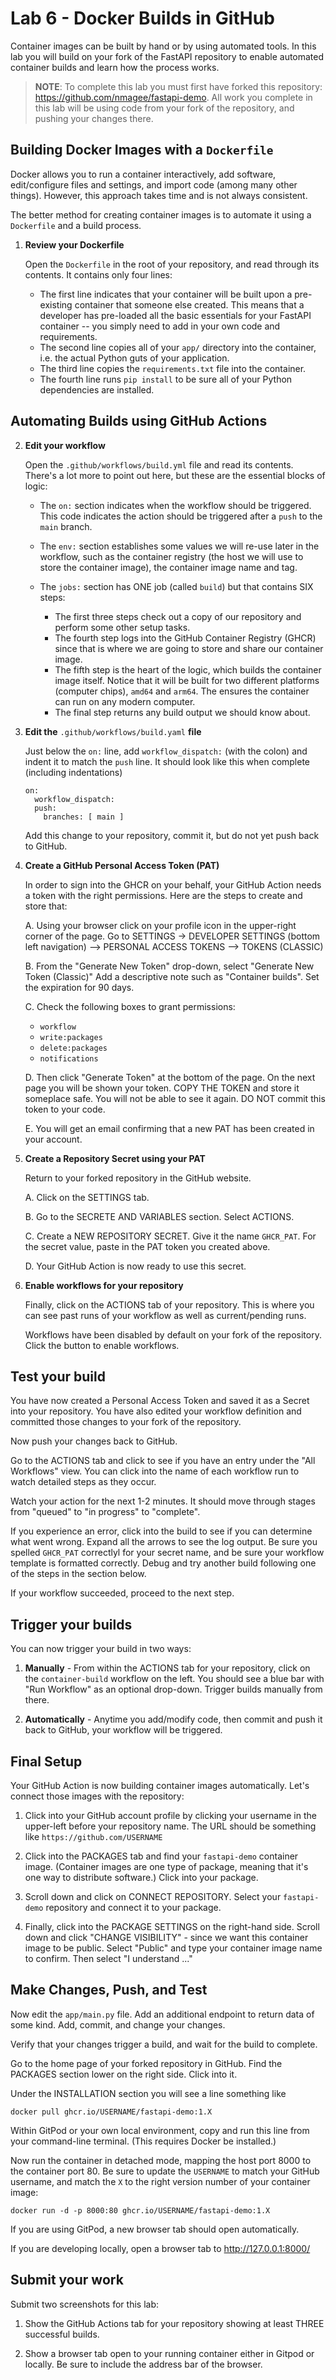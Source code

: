 # Lab 6 - Docker Builds in GitHub

Container images can be built by hand or by using automated tools. In this lab you will build on your fork of the FastAPI repository to enable automated container builds and learn how the process works.

> **NOTE**: To complete this lab you must first have forked this repository: https://github.com/nmagee/fastapi-demo. All work you complete in this lab will be using code from your fork of the repository, and pushing your changes there.

## Building Docker Images with a `Dockerfile`

Docker allows you to run a container interactively, add software, edit/configure files and settings, and import code (among many other things). However, this approach takes time and is not always consistent.

The better method for creating container images is to automate it using a `Dockerfile` and a build process.

1. **Review your Dockerfile**
   
    Open the `Dockerfile` in the root of your repository, and read through its contents. It contains only four lines:

    - The first line indicates that your container will be built upon a pre-existing container that someone else created. This means that a developer has pre-loaded all the basic essentials for your FastAPI container -- you simply need to add in your own code and requirements.
    - The second line copies all of your `app/` directory into the container, i.e. the actual Python guts of your application.
    - The third line copies the `requirements.txt` file into the container.
    - The fourth line runs `pip install` to be sure all of your Python dependencies are installed.

## Automating Builds using GitHub Actions

2. **Edit your workflow**
   
    Open the `.github/workflows/build.yml` file and read its contents. There's a lot more to point out here, but these are the essential blocks of logic:

    - The `on:` section indicates when the workflow should be triggered. This code indicates the action should be triggered after a `push` to the `main` branch.
    - The `env:` section establishes some values we will re-use later in the workflow, such as the container registry (the host we will use to store the container image), the container image name and tag.
    - The `jobs:` section has ONE job (called `build`) but that contains SIX steps:

        - The first three steps check out a copy of our repository and perform some other setup tasks.
        - The fourth step logs into the GitHub Container Registry (GHCR) since that is where we are going to store and share our container image.
        - The fifth step is the heart of the logic, which builds the container image itself. Notice that it will be built for two different platforms (computer chips), `amd64` and `arm64`. The ensures the container can run on any modern computer.
        - The final step returns any build output we should know about.

3. **Edit the** `.github/workflows/build.yaml` **file**

    Just below the `on:` line, add `workflow_dispatch:` (with the colon) and indent it to match the `push` line. It should look like this when complete (including indentations)

    ```
    on:
      workflow_dispatch:
      push:
        branches: [ main ]
    ```

    Add this change to your repository, commit it, but do not yet push back to GitHub.

4. **Create a GitHub Personal Access Token (PAT)**

    In order to sign into the GHCR on your behalf, your GitHub Action needs a token with the right permissions. Here are the steps to create and store that:

    A. Using your browser click on your profile icon in the upper-right corner of the page. Go to SETTINGS -> DEVELOPER SETTINGS (bottom left navigation) --> PERSONAL ACCESS TOKENS --> TOKENS (CLASSIC)

    B. From the "Generate New Token" drop-down, select "Generate New Token (Classic)" Add a descriptive note such as "Container builds". Set the expiration for 90 days.

    C. Check the following boxes to grant permissions:

      - `workflow`
      - `write:packages`
      - `delete:packages`
      - `notifications`

    D. Then click "Generate Token" at the bottom of the page. On the next page you will be shown your token. COPY THE TOKEN and store it someplace safe. You will not be able to see it again. DO NOT commit this token to your code.

    E. You will get an email confirming that a new PAT has been created in your account.

5. **Create a Repository Secret using your PAT**

    Return to your forked repository in the GitHub website.

    A. Click on the SETTINGS tab.

    B. Go to the SECRETE AND VARIABLES section. Select ACTIONS.

    C. Create a NEW REPOSITORY SECRET. Give it the name `GHCR_PAT`. For the secret value, paste in the PAT token you created above.

    D. Your GitHub Action is now ready to use this secret.

6. **Enable workflows for your repository**

    Finally, click on the ACTIONS tab of your repository. This is where you can see past runs of your workflow as well as current/pending runs.

    Workflows have been disabled by default on your fork of the repository. Click the button to enable workflows.

## Test your build

You have now created a Personal Access Token and saved it as a Secret into your repository. You have also edited your workflow definition and committed those changes to your fork of the repository.

Now push your changes back to GitHub.

Go to the ACTIONS tab and click to see if you have an entry under the "All Workflows" view. You can click into the name of each workflow run to watch detailed steps as they occur.

Watch your action for the next 1-2 minutes. It should move through stages from "queued" to "in progress" to "complete".

If you experience an error, click into the build to see if you can determine what went wrong. Expand all the arrows to see the log output. Be sure you spelled `GHCR_PAT` correctlyl for your secret name, and be sure your workflow template is formatted correctly. Debug and try another build following one of the steps in the section below.

If your workflow succeeded, proceed to the next step.

## Trigger your builds

You can now trigger your build in two ways:

1. **Manually** - From within the ACTIONS tab for your repository, click on the `container-build` workflow on the left. You should see a blue bar with "Run Workflow" as an optional drop-down. Trigger builds manually from there.

2. **Automatically** - Anytime you add/modify code, then commit and push it back to GitHub, your workflow will be triggered.

## Final Setup

Your GitHub Action is now building container images automatically. Let's connect those images with the repository:

1. Click into your GitHub account profile by clicking your username in the upper-left before your repository name. The URL should be something like `https://github.com/USERNAME`

2. Click into the PACKAGES tab and find your `fastapi-demo` container image. (Container images are one type of package, meaning that it's one way to distribute software.) Click into your package. 

3. Scroll down and click on CONNECT REPOSITORY. Select your `fastapi-demo` repository and connect it to your package.

4. Finally, click into the PACKAGE SETTINGS on the right-hand side. Scroll down and click "CHANGE VISIBILITY" - since we want this container image to be public. Select "Public" and type your container image name to confirm. Then select "I understand ..."

## Make Changes, Push, and Test

Now edit the `app/main.py` file. Add an additional endpoint to return data of some kind. Add, commit, and change your changes.

Verify that your changes trigger a build, and wait for the build to complete.

Go to the home page of your forked repository in GitHub. Find the PACKAGES section lower on the right side. Click into it.

Under the INSTALLATION section you will see a line something like

```
docker pull ghcr.io/USERNAME/fastapi-demo:1.X
```

Within GitPod or your own local environment, copy and run this line from your command-line terminal. (This requires Docker be installed.)

Now run the container in detached mode, mapping the host port 8000 to the container port 80. Be sure to update the `USERNAME` to match your GitHub username, and match the `X` to the right version number of your container image:

```
docker run -d -p 8000:80 ghcr.io/USERNAME/fastapi-demo:1.X
```

If you are using GitPod, a new browser tab should open automatically.

If you are developing locally, open a browser tab to http://127.0.0.1:8000/

## Submit your work

Submit two screenshots for this lab:

1. Show the GitHub Actions tab for your repository showing at least THREE successful builds.

2. Show a browser tab open to your running container either in Gitpod or locally. Be sure to include the address bar of the browser.